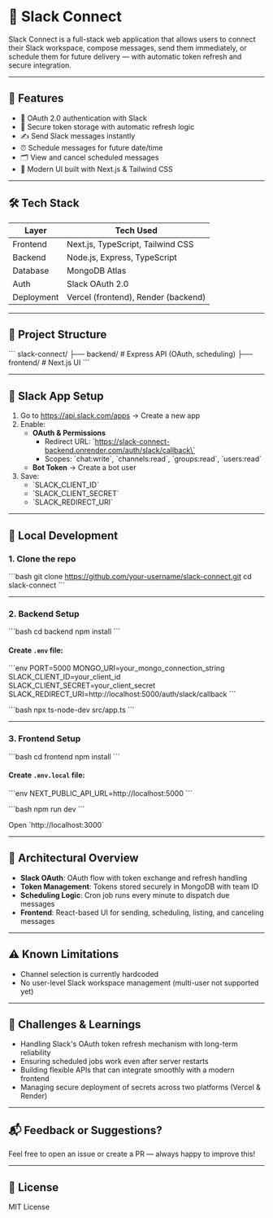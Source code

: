 
# 🚀 Slack Connect

Slack Connect is a full-stack web application that allows users to connect their Slack workspace, compose messages, send them immediately, or schedule them for future delivery — with automatic token refresh and secure integration.

---

## 📌 Features

- 🔐 OAuth 2.0 authentication with Slack
- 🔁 Secure token storage with automatic refresh logic
- ✍️ Send Slack messages instantly
- ⏰ Schedule messages for future date/time
- 🗂 View and cancel scheduled messages
- 🎨 Modern UI built with Next.js & Tailwind CSS

---

## 🛠 Tech Stack

| Layer       | Tech Used                      |
|-------------|--------------------------------|
| Frontend    | Next.js, TypeScript, Tailwind CSS |
| Backend     | Node.js, Express, TypeScript   |
| Database    | MongoDB Atlas                  |
| Auth        | Slack OAuth 2.0                |
| Deployment  | Vercel (frontend), Render (backend) |

---

## 📁 Project Structure

\`\`\`
slack-connect/
├── backend/           # Express API (OAuth, scheduling)
├── frontend/          # Next.js UI
\`\`\`

---

## 🔐 Slack App Setup

1. Go to https://api.slack.com/apps → Create a new app
2. Enable:
   - **OAuth & Permissions**  
     - Redirect URL: \`https://slack-connect-backend.onrender.com/auth/slack/callback\`
     - Scopes: \`chat:write\`, \`channels:read\`, \`groups:read\`, \`users:read\`
   - **Bot Token** → Create a bot user
3. Save:
   - \`SLACK_CLIENT_ID\`
   - \`SLACK_CLIENT_SECRET\`
   - \`SLACK_REDIRECT_URI\`

---

## 🚀 Local Development

### 1. Clone the repo

\`\`\`bash
git clone https://github.com/your-username/slack-connect.git
cd slack-connect
\`\`\`

---

### 2. Backend Setup

\`\`\`bash
cd backend
npm install
\`\`\`

#### Create `.env` file:
\`\`\`env
PORT=5000
MONGO_URI=your_mongo_connection_string
SLACK_CLIENT_ID=your_client_id
SLACK_CLIENT_SECRET=your_client_secret
SLACK_REDIRECT_URI=http://localhost:5000/auth/slack/callback
\`\`\`

\`\`\`bash
npx ts-node-dev src/app.ts
\`\`\`

---

### 3. Frontend Setup

\`\`\`bash
cd frontend
npm install
\`\`\`

#### Create `.env.local` file:
\`\`\`env
NEXT_PUBLIC_API_URL=http://localhost:5000
\`\`\`

\`\`\`bash
npm run dev
\`\`\`

Open \`http://localhost:3000\`

---

## 🧠 Architectural Overview

- **Slack OAuth**: OAuth flow with token exchange and refresh handling
- **Token Management**: Tokens stored securely in MongoDB with team ID
- **Scheduling Logic**: Cron job runs every minute to dispatch due messages
- **Frontend**: React-based UI for sending, scheduling, listing, and canceling messages

---

## ⚠️ Known Limitations

- Channel selection is currently hardcoded
- No user-level Slack workspace management (multi-user not supported yet)

---

## 🙌 Challenges & Learnings

- Handling Slack's OAuth token refresh mechanism with long-term reliability
- Ensuring scheduled jobs work even after server restarts
- Building flexible APIs that can integrate smoothly with a modern frontend
- Managing secure deployment of secrets across two platforms (Vercel & Render)

---

## 📬 Feedback or Suggestions?

Feel free to open an issue or create a PR — always happy to improve this!

---

## 📄 License

MIT License
